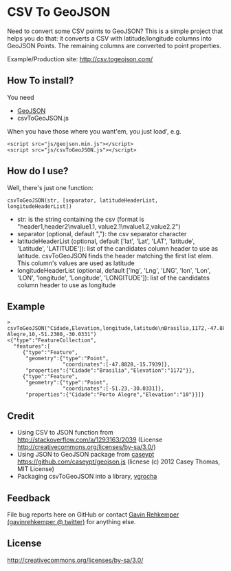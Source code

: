 CSV To GeoJSON
================

Need to convert some CSV points to GeoJSON? 
This is a simple project that helps you do that: it converts a CSV with latitude/longitude columns into GeoJSON Points. The remaining columns are converted to point properties.

Example/Production site: http://csv.togeojson.com/

How To install?
------
You need
* [GeoJSON](https://gemnasium.com/npms/geojson) 
* csvToGeoJSON.js 

When you have those where you want'em, you just load', e.g.

```
<script src="js/geojson.min.js"></script>
<script src="js/csvToGeoJSON.js"></script>
```

How do I use?
------

Well, there's just one function:

```
csvToGeoJSON(str, [separator, latitudeHeaderList, longitudeHeaderList])
```

* str: is the string containing the csv (format is "header1,header2\nvalue1.1, value2.1\nvalue1.2,value2.2")
* separator (optional, default ","): the csv separator character
* latitudeHeaderList (optional, default ['lat', 'Lat', 'LAT', 'latitude', 'Latitude', 'LATITUDE']): list of the candidates column header to use as latitude. csvToGeoJSON finds the header matching the first list elem. This column's values are used as latitude
* longitudeHeaderList (optional, default ['lng', 'Lng', 'LNG', 'lon', 'Lon', 'LON', 'longitude', 'Longitude', 'LONGITUDE']): list of the candidates column header to use as longitude

Example
------

```
> csvToGeoJSON("Cidade,Elevation,longitude,latitude\nBrasilia,1172,-47.8828,-15.7939\nPorto Alegre,10,-51.2300,-30.0331")
<{"type":"FeatureCollection",
  "features":[
     {"type":"Feature",
      "geometry":{"type":"Point",
                  "coordinates":[-47.8828,-15.7939]},
      "properties":{"Cidade":"Brasilia","Elevation":"1172"}},
     {"type":"Feature",
      "geometry":{"type":"Point",
                  "coordinates":[-51.23,-30.0331]},
      "properties":{"Cidade":"Porto Alegre","Elevation":"10"}}]}
```

Credit
------

* Using CSV to JSON function from http://stackoverflow.com/a/1293163/2039 (License http://creativecommons.org/licenses/by-sa/3.0/)
* Using JSON to GeoJSON package from [caseypt](https://github.com/caseypt) https://github.com/caseypt/geojson.js (licnese (c) 2012 Casey Thomas, MIT License)
* Packaging csvToGeoJSON into a library, [vgrocha](https://github.com/vgrocha)

Feedback
--------

File bug reports here on GitHub or contact [Gavin Rehkemper](http://github.com/gavreh) [(gavinrehkemper @ twitter)](http://twitter.com/gavinrehkemper) for anything else.

License
-------
http://creativecommons.org/licenses/by-sa/3.0/
